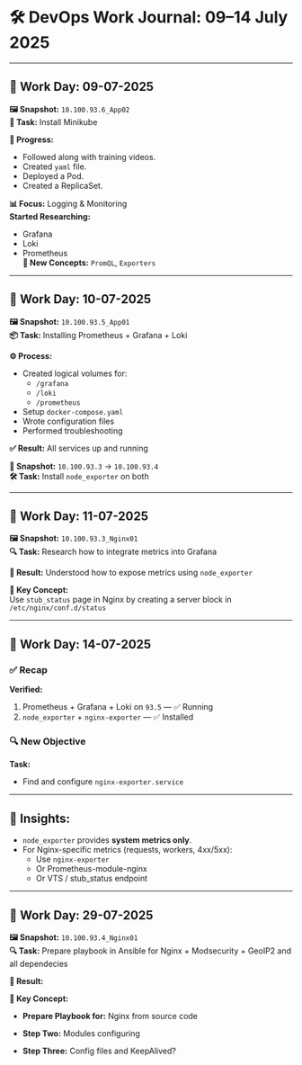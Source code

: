 # 🛠️ DevOps Work Journal: 09–14 July 2025

---

## 📅 Work Day: 09-07-2025

**🖼️ Snapshot:** `10.100.93.6_App02`  
**🔧 Task:** Install Minikube

**📌 Progress:**

- Followed along with training videos.
- Created `yaml` file.
- Deployed a Pod.
- Created a ReplicaSet.

**📊 Focus:** Logging & Monitoring  
**Started Researching:**  

- Grafana  
- Loki  
- Prometheus  
  **📘 New Concepts:** `PromQL`, `Exporters`

---

## 📅 Work Day: 10-07-2025

**🖼️ Snapshot:** `10.100.93.5_App01`  
**📦 Task:** Installing Prometheus + Grafana + Loki

**⚙️ Process:**

- Created logical volumes for:
  - `/grafana`
  - `/loki`
  - `/prometheus`
- Setup `docker-compose.yaml`
- Wrote configuration files
- Performed troubleshooting

**✅ Result:** All services up and running

**📍 Snapshot:** `10.100.93.3` → `10.100.93.4`  
**🛠️ Task:** Install `node_exporter` on both

---

## 📅 Work Day: 11-07-2025

**🖼️ Snapshot:** `10.100.93.3_Nginx01`  
**🔍 Task:** Research how to integrate metrics into Grafana

**🎯 Result:** Understood how to expose metrics using `node_exporter`

**🧠 Key Concept:**  
Use `stub_status` page in Nginx by creating a server block in `/etc/nginx/conf.d/status`

---

## 📅 Work Day: 14-07-2025

### ✅ Recap

**Verified:**

1. Prometheus + Grafana + Loki on `93.5` — ✅ Running
2. `node_exporter` + `nginx-exporter` — ✅ Installed

### 🔍 New Objective

**Task:**  

- Find and configure `nginx-exporter.service`

---

## 🔎 Insights:

- `node_exporter` provides **system metrics only**.
- For Nginx-specific metrics (requests, workers, 4xx/5xx):
  - Use `nginx-exporter`
  - Or Prometheus-module-nginx
  - Or VTS / stub_status endpoint

---

## 📅 Work Day: 29-07-2025

**🖼️ Snapshot:** `10.100.93.4_Nginx01`  
**🔍 Task:** Prepare playbook in Ansible for Nginx + Modsecurity + GeoIP2 and all dependecies

**🎯 Result:** 

**🧠 Key Concept:**  

* **Prepare Playbook for:** Nginx from source code

* **Step Two:** Modules configuring

* **Step Three:** Config files and KeepAlived?
